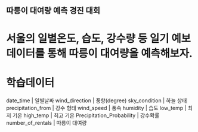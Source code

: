 ## 따릉이 대여량 예측 경진 대회
# 서울의 일별온도, 습도, 강수량 등 일기 예보 데이터를 통해 따릉이 대여량을 예측해보자.


# 학습데이터
date_time | 일별날짜
wind_direction | 풍향(degree)
sky_condition | 하늘 상태
precipitation_from | 강수 형태
wind_speed | 풍속
humidity | 습도
low_temp | 최저 기온
high_temp | 최고 기온
Precipitation_Probability | 강수확률
number_of_rentals |  따릉이 대여량
